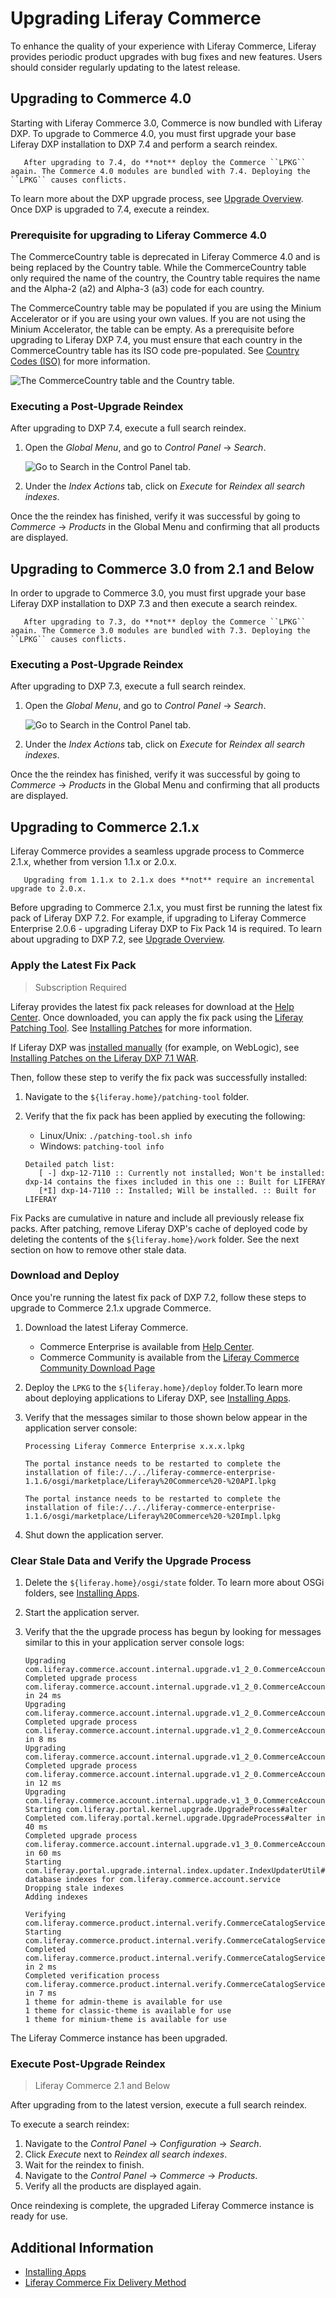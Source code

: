 # Upgrading Liferay Commerce

To enhance the quality of your experience with Liferay Commerce, Liferay provides periodic product upgrades with bug fixes and new features. Users should consider regularly updating to the latest release.

## Upgrading to Commerce 4.0

Starting with Liferay Commerce 3.0, Commerce is now bundled with Liferay DXP. To upgrade to Commerce 4.0, you must first upgrade your base Liferay DXP installation to DXP 7.4 and perform a search reindex.

```{warning}
   After upgrading to 7.4, do **not** deploy the Commerce ``LPKG`` again. The Commerce 4.0 modules are bundled with 7.4. Deploying the ``LPKG`` causes conflicts.
```

To learn more about the DXP upgrade process, see [Upgrade Overview](https://learn.liferay.com/dxp/latest/en/installation-and-upgrades/upgrading-liferay/upgrade-basics/upgrade-overview.html). Once DXP is upgraded to 7.4, execute a reindex.

### Prerequisite for upgrading to Liferay Commerce 4.0

The CommerceCountry table is deprecated in Liferay Commerce 4.0 and is being replaced by the Country table. While the CommerceCountry table only required the name of the country, the Country table requires the name and the Alpha-2 (a2) and Alpha-3 (a3) code for each country.

The CommerceCountry table may be populated if you are using the Minium Accelerator or if you are using your own values. If you are not using the Minium Accelerator, the table can be empty. As a prerequisite before upgrading to Liferay DXP 7.4, you must ensure that each country in the CommerceCountry table has its ISO code pre-populated. See [Country Codes (ISO)](https://www.iso.org/obp/ui/#search/code) for more information.

![The CommerceCountry table and the Country table.](./upgrading-liferay-commerce/images/01.png)

### Executing a Post-Upgrade Reindex

After upgrading to DXP 7.4, execute a full search reindex.

1. Open the _Global Menu_, and go to _Control Panel_ &rarr; _Search_.

    ![Go to Search in the Control Panel tab.](./upgrading-liferay-commerce/images/02.png)

1. Under the _Index Actions_ tab, click on _Execute_ for _Reindex all search indexes_.

Once the the reindex has finished, verify it was successful by going to _Commerce_ &rarr; _Products_ in the Global Menu and confirming that all products are displayed.

## Upgrading to Commerce 3.0 from 2.1 and Below

In order to upgrade to Commerce 3.0, you must first upgrade your base Liferay DXP installation to DXP 7.3 and then execute a search reindex.

```{warning}
   After upgrading to 7.3, do **not** deploy the Commerce ``LPKG`` again. The Commerce 3.0 modules are bundled with 7.3. Deploying the ``LPKG`` causes conflicts.
```

### Executing a Post-Upgrade Reindex

After upgrading to DXP 7.3, execute a full search reindex.

1. Open the _Global Menu_, and go to _Control Panel_ &rarr; _Search_.

    ![Go to Search in the Control Panel tab.](./upgrading-liferay-commerce/images/01.png)

1. Under the _Index Actions_ tab, click on _Execute_ for _Reindex all search indexes_.

Once the the reindex has finished, verify it was successful by going to _Commerce_ &rarr; _Products_ in the Global Menu and confirming that all products are displayed.

## Upgrading to Commerce 2.1.x

Liferay Commerce provides a seamless upgrade process to Commerce 2.1.x, whether from version 1.1.x or 2.0.x.

```{note}
   Upgrading from 1.1.x to 2.1.x does **not** require an incremental upgrade to 2.0.x.
```

Before upgrading to Commerce 2.1.x, you must first be running the latest fix pack of Liferay DXP 7.2. For example, if upgrading to Liferay Commerce Enterprise 2.0.6 - upgrading Liferay DXP to Fix Pack 14 is required. To learn about upgrading to DXP 7.2, see [Upgrade Overview](https://learn.liferay.com/dxp/latest/en/installation-and-upgrades/upgrading-liferay/upgrade-basics/upgrade-overview.html).

### Apply the Latest Fix Pack

> Subscription Required

Liferay provides the latest fix pack releases for download at the [Help Center](https://customer.liferay.com/downloads). Once downloaded, you can apply the fix pack using the [Liferay Patching Tool](https://help.liferay.com/hc/articles/360018176551-Using-the-Patching-Tool). See [Installing Patches](https://help.liferay.com/hc/en-us/articles/360028810512-Installing-Patches) for more information.

If Liferay DXP was [installed manually](https://help.liferay.com/hc/articles/360017896672-Installing-Liferay-DXP-Manually-) (for example, on WebLogic), see [Installing Patches on the Liferay DXP 7.1 WAR](https://help.liferay.com/hc/articles/360018176651-Installing-patches-on-the-Liferay-DXP-7-1-WAR).

Then, follow these step to verify the fix pack was successfully installed:

1. Navigate to the `${liferay.home}/patching-tool` folder.

1. Verify that the fix pack has been applied by executing the following:
    * Linux/Unix: `./patching-tool.sh info`
    * Windows: `patching-tool info`

    ```
    Detailed patch list:
       [ -] dxp-12-7110 :: Currently not installed; Won't be installed: dxp-14 contains the fixes included in this one :: Built for LIFERAY
       [*I] dxp-14-7110 :: Installed; Will be installed. :: Built for LIFERAY
    ```

Fix Packs are cumulative in nature and include all previously release fix packs. After patching, remove Liferay DXP's cache of deployed code by deleting the contents of the `${liferay.home}/work` folder. See the next section on how to remove other stale data.

### Download and Deploy

Once you're running the latest fix pack of DXP 7.2, follow these steps to upgrade to Commerce 2.1.x upgrade Commerce.

1. Download the latest Liferay Commerce.

    * Commerce Enterprise is available from [Help Center](https://customer.liferay.com/downloads?p_p_id=com_liferay_osb_customer_downloads_display_web_DownloadsDisplayPortlet&_com_liferay_osb_customer_downloads_display_web_DownloadsDisplayPortlet_productAssetCategoryId=118190997&_com_liferay_osb_customer_downloads_display_web_DownloadsDisplayPortlet_fileTypeAssetCategoryId=118191001).
    * Commerce Community is available from the [Liferay Commerce Community Download Page](https://www.liferay.com/downloads-community)

1. Deploy the `LPKG` to the `${liferay.home}/deploy` folder.To learn more about deploying applications to Liferay DXP, see [Installing Apps](https://learn.liferay.com/dxp/latest/en/system-administration/installing-and-managing-apps/installing-apps.html).

1. Verify that the messages similar to those shown below appear in the application server console:

    ```
    Processing Liferay Commerce Enterprise x.x.x.lpkg
    ```

    ```
    The portal instance needs to be restarted to complete the installation of file:/../../liferay-commerce-enterprise-1.1.6/osgi/marketplace/Liferay%20Commerce%20-%20API.lpkg
    ```

    ```
    The portal instance needs to be restarted to complete the installation of file:/../../liferay-commerce-enterprise-1.1.6/osgi/marketplace/Liferay%20Commerce%20-%20Impl.lpkg
    ```

1. Shut down the application server.

### Clear Stale Data and Verify the Upgrade Process

1. Delete the `${liferay.home}/osgi/state` folder. To learn more about OSGi folders, see [Installing Apps](https://learn.liferay.com/dxp/latest/en/system-administration/installing-and-managing-apps/installing-apps.html).
1. Start the application server.
1. Verify that the the upgrade process has begun by looking for messages similar to this in your application server console logs:

    ```
    Upgrading com.liferay.commerce.account.internal.upgrade.v1_2_0.CommerceAccountGroupCommerceAccountRelUpgradeProcess
    Completed upgrade process com.liferay.commerce.account.internal.upgrade.v1_2_0.CommerceAccountGroupCommerceAccountRelUpgradeProcess in 24 ms
    Upgrading com.liferay.commerce.account.internal.upgrade.v1_2_0.CommerceAccountGroupRelUpgradeProcess
    Completed upgrade process com.liferay.commerce.account.internal.upgrade.v1_2_0.CommerceAccountGroupRelUpgradeProcess in 8 ms
    Upgrading com.liferay.commerce.account.internal.upgrade.v1_2_0.CommerceAccountGroupUpgradeProcess
    Completed upgrade process com.liferay.commerce.account.internal.upgrade.v1_2_0.CommerceAccountGroupUpgradeProcess in 12 ms
    Upgrading com.liferay.commerce.account.internal.upgrade.v1_3_0.CommerceAccountNameUpgradeProcess
    Starting com.liferay.portal.kernel.upgrade.UpgradeProcess#alter
    Completed com.liferay.portal.kernel.upgrade.UpgradeProcess#alter in 40 ms
    Completed upgrade process com.liferay.commerce.account.internal.upgrade.v1_3_0.CommerceAccountNameUpgradeProcess in 60 ms
    Starting com.liferay.portal.upgrade.internal.index.updater.IndexUpdaterUtil#updateIndexes#Updating database indexes for com.liferay.commerce.account.service
    Dropping stale indexes
    Adding indexes
    ```

    ```
    Verifying com.liferay.commerce.product.internal.verify.CommerceCatalogServiceVerifyProcess
    Starting com.liferay.commerce.product.internal.verify.CommerceCatalogServiceVerifyProcess#verifyMasterCommerceCatalog
    Completed com.liferay.commerce.product.internal.verify.CommerceCatalogServiceVerifyProcess#verifyMasterCommerceCatalog in 2 ms
    Completed verification process com.liferay.commerce.product.internal.verify.CommerceCatalogServiceVerifyProcess in 7 ms
    1 theme for admin-theme is available for use
    1 theme for classic-theme is available for use
    1 theme for minium-theme is available for use
    ```

The Liferay Commerce instance has been upgraded.

### Execute Post-Upgrade Reindex

> Liferay Commerce 2.1 and Below

After upgrading from to the latest version, execute a full search reindex.

To execute a search reindex:

1. Navigate to the _Control Panel_ → _Configuration_ → _Search_.
1. Click _Execute_ next to _Reindex all search indexes_.
1. Wait for the reindex to finish.
1. Navigate to the _Control Panel_ → _Commerce_ → _Products_.
1. Verify all the products are displayed again.

Once reindexing is complete, the upgraded Liferay Commerce instance is ready for use.

## Additional Information

* [Installing Apps](https://learn.liferay.com/dxp/latest/en/system-administration/installing-and-managing-apps/installing-apps.html)
* [Liferay Commerce Fix Delivery Method](../get-help/commerce-enterprise-support/liferay-commerce-fix-delivery-method.md)
